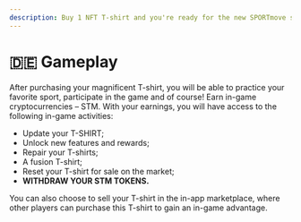 ```yaml
---
description: Buy 1 NFT T-shirt and you're ready for the new SPORTmove sports trend!
---
```


# 🇩🇪 Gameplay

After purchasing your magnificent T-shirt, you will be able to practice your favorite sport, participate in the game and of course! Earn in-game cryptocurrencies – STM. With your earnings, you will have access to the following in-game activities:

* Update your T-SHIRT;
* Unlock new features and rewards;
* Repair your T-shirts;
* A fusion T-shirt;
* Reset your T-shirt for sale on the market;
* **WITHDRAW YOUR STM TOKENS.**

You can also choose to sell your T-shirt in the in-app marketplace, where other players can purchase this T-shirt to gain an in-game advantage.
